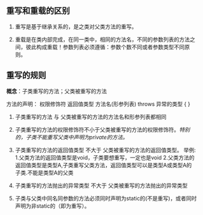 ## 重写和重载的区别

1. 重写是基于继承关系的，是之类对父类方法的重写。

2. 重载是在类内部完成，在同一类中，相同的方法名，不同的参数列表的方法之间，彼此构成重载！参数列表必须遵循：参数个数不同或者参数类型不同原则。

## 重写的规则

**概念**：子类重写的方法；父类被重写的方法

方法的声明： 权限修饰符  返回值类型  方法名(形参列表) throws 异常的类型 { }
 
1. 子类重写的方法 与 父类被重写的方法的方法名和形参列表都相同

2. 子类重写的方法的权限修饰符不小于父类被重写的方法的权限修饰符。*特别的，子类不能重写父类中声明为private的方法。*

3. 子类重写的方法的返回值类型 不大于 父类被重写的方法的返回值类型。
    举例:
        1.父类方法的返回值类型是void，子类要想重写，一定也是void
        2.父类方法的返回值类型是类型A,子类重写父类方法，返回值类型可以是类型A或类型A的子类.不能是类型A的父类

4. 子类重写的方法抛出的异常类型 不大于  父类被重写的方法抛出的异常类型

5. 子类与父类中同名同参数的方法必须同时声明为static的(不是重写)，或者同时声明为非static的（即为重写）。